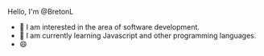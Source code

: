 Hello, I'm @BretonL 
- 👀 I am interested in the area of ​​software development.
- 🌱 I am currently learning Javascript and other programming languages. 
- 😄

<!---
BretonL/BretonL is a ✨ special ✨ repository because its `README.md` (this file) appears on your GitHub profile.
You can click the Preview link to take a look at your changes.
--->
